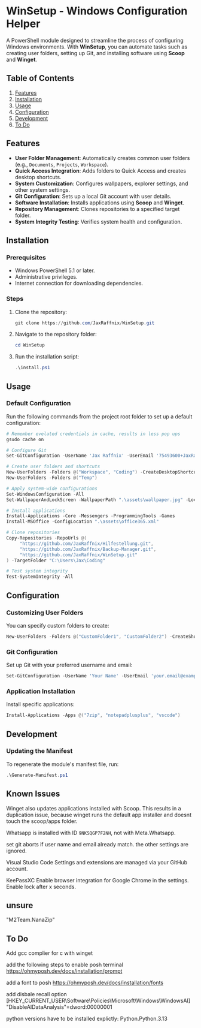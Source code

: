 # WinSetup - Windows Configuration Helper

A PowerShell module designed to streamline the process of configuring Windows environments. With **WinSetup**, you can automate tasks such as creating user folders, setting up Git, and installing software using **Scoop** and **Winget**.

## Table of Contents

1. [Features](#features)
2. [Installation](#installation)
3. [Usage](#usage)
4. [Configuration](#configuration)
5. [Development](#development)
6. [To Do](#to-do)

## Features

- **User Folder Management**: Automatically creates common user folders (e.g., `Documents`, `Projects`, `Workspace`).
- **Quick Access Integration**: Adds folders to Quick Access and creates desktop shortcuts.
- **System Customization**: Configures wallpapers, explorer settings, and other system settings.
- **Git Configuration**: Sets up a local Git account with user details.
- **Software Installation**: Installs applications using **Scoop** and **Winget**.
- **Repository Management**: Clones repositories to a specified target folder.
- **System Integrity Testing**: Verifies system health and configuration.

## Installation

### Prerequisites

- Windows PowerShell 5.1 or later.
- Administrative privileges.
- Internet connection for downloading dependencies.

### Steps

1. Clone the repository:
    ```powershell
    git clone https://github.com/JaxRaffnix/WinSetup.git
    ```

2. Navigate to the repository folder:
    ```powershell
    cd WinSetup
    ```

3. Run the installation script:
    ```powershell
    .\install.ps1
    ```

## Usage

### Default Configuration

Run the following commands from the project root folder to set up a default configuration:

```powershell
# Remember evelated credentials in cache, results in less pop ups
gsudo cache on

# Configure Git
Set-GitConfiguration -UserName 'Jax Raffnix' -UserEmail '75493600+JaxRaffnix@users.noreply.github.com'

# Create user folders and shortcuts
New-UserFolders -Folders @("Workspace", "Coding") -CreateDesktopShortcuts -PinToQuickAccess
New-UserFolders -Folders @("Temp")

# Apply system-wide configurations
Set-WindowsConfiguration -All
Set-WallpaperAndLockScreen -WallpaperPath ".\assets\wallpaper.jpg" -LockScreenPath ".\assets\wallpaper.jpg"

# Install applications
Install-Applications -Core -Messengers -ProgrammingTools -Games
Install-MSOffice -ConfigLocation ".\assets\office365.xml"

# Clone repositories
Copy-Repositories -RepoUrls @(
     "https://github.com/JaxRaffnix/Hilfestellung.git",
     "https://github.com/JaxRaffnix/Backup-Manager.git",
     "https://github.com/JaxRaffnix/WinSetup.git"
) -TargetFolder "C:\Users\Jax\Coding"

# Test system integrity
Test-SystemIntegrity -All
```


## Configuration

### Customizing User Folders

You can specify custom folders to create:
```powershell
New-UserFolders -Folders @("CustomFolder1", "CustomFolder2") -CreateShortcuts -PinToQuickAccess
```

### Git Configuration

Set up Git with your preferred username and email:
```powershell
Set-GitConfiguration -UserName 'Your Name' -UserEmail 'your.email@example.com'
```

### Application Installation

Install specific applications:
```powershell
Install-Applications -Apps @("7zip", "notepadplusplus", "vscode")
```

## Development

### Updating the Manifest

To regenerate the module's manifest file, run:
```powershell
.\Generate-Manifest.ps1
```

## Known Issues
Winget also updates applications installed with Scoop. This results in a duplication issue, because winget runs the default app installer and doesnt touch the scoop/apps folder.

Whatsapp is installed with ID `9NKSQGP7F2NH`, not with Meta.Whatsapp.

set git aborts if user name and email already match. the other settings are ignored.

Visual Studio Code
Settings and extensions are managed via your GitHub account.

KeePassXC
Enable browser integration for Google Chrome in the settings.
Enable lock after x seconds.

## unsure
"M2Team.NanaZip"

## To Do
Add gcc complier for c with winget


add the following steps to enable posh terminal
https://ohmyposh.dev/docs/installation/prompt

add a font to posh
https://ohmyposh.dev/docs/installation/fonts

add disbale recall option
[HKEY_CURRENT_USER\Software\Policies\Microsoft\Windows\WindowsAI]
"DisableAIDataAnalysis"=dword:00000001

python versions have to be installed explictly:
Python.Python.3.13